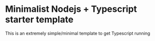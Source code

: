 # Minimalist Nodejs + Typescript starter template

This is an extremely simple/minimal template to get Typescript running
